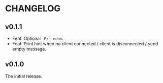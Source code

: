 # CHANGELOG

## v0.1.1

- Feat: Optional `-E/--echo`.
- Feat: Print hint when no client connected / client is disconnected / send empty message.

## v0.1.0

The initial release.
